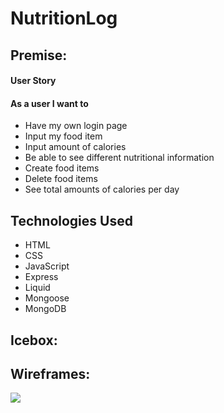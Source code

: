 # NutritionLog

<h2>Premise:</h2>
<h4>User Story</h4>
<h4>As a user I want to</h4>
<ul>
  <li>Have my own login page </li>
  <li>Input my food item </li>
  <li>Input amount of calories </li>
  <li>Be able to see different nutritional information </li>
  <li>Create food items </li>
  <li>Delete food items </li>
  <li>See total amounts of calories per day</li>
</ul>

<h2>Technologies Used</h2>
<ul>
  <li>HTML</li>
  <li>CSS</li>
  <li>JavaScript</li>
  <li>Express</li>
  <li>Liquid</li>
  <li>Mongoose</li>
  <li>MongoDB</li>
</ul>

<h2>Icebox:</h2>

<h2>Wireframes:</h2>
<img src="https://user-images.githubusercontent.com/96600690/173129046-c95392dd-0490-4d96-8a86-96e361ed0332.png"/>
